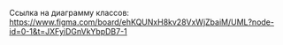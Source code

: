 Ссылка на диаграмму классов: https://www.figma.com/board/ehKQUNxH8kv28VxWjZbaiM/UML?node-id=0-1&t=JXFyiDGnVkYbpDB7-1
